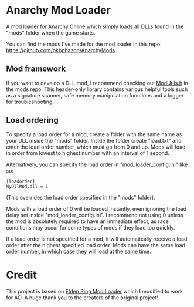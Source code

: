 # Anarchy Mod Loader
A mod loader for Anarchy Online which simply loads all DLLs found in the "mods" folder when the game starts.

You can find the mods I've made for the mod loader in this repo: https://github.com/nkbphazon/AnarchyMods

## Mod framework
If you want to develop a DLL mod, I recommend checking out [ModUtils.h](https://github.com/nkbphazon/AnarchyMods/blob/main/ModUtils.h) in the mods repo. This header-only library contains various helpful tools such as a signature scanner, safe memory manipulation functions and a logger for troubleshooting.

## Load ordering
To specify a load order for a mod, create a folder with the same name as your DLL inside the "mods" folder. Inside the folder create "load.txt" and enter the load order number, which must go from 0 and up. Mods will load in order from lowest to highest number with an interval of 1 second. 

Alternatively, you can specify the load order in "mod_loader_config.ini" like so:
```
[loadorder]
MyDllMod.dll = 1
```
(This overrides the load order specified in the "mods" folder).

Mods with a load order of 0 will be loaded instantly, even ignoring the load delay set inside "mod_loader_config.ini". I recommend not using 0 unless the mod is absolutely required to have an immediate effect, as race conditions may occur for some types of mods if they load too quickly.

If a load order is not specified for a mod, it will automatically receive a load order after the highest specified load order. Mods can have the same load order number, in which case they will load at the same time.

# Credit
This project is based on [Elden Ring Mod Loader](https://github.com/techiew/EldenRingModLoader) which I modified to work for AO. A huge thank you to the creators of the original project!
